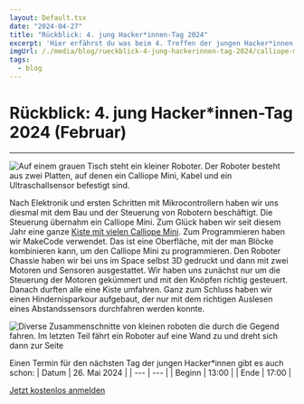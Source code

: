 ```yaml
---
layout: Default.tsx
date: "2024-04-27"
title: "Rückblick: 4. jung Hacker*innen-Tag 2024"
excerpt: 'Hier erfährst du was beim 4. Treffen der jungen Hacker*innen 2024 passiert ist'
imgUrl: /./media/blog/rueckblick-4-jung-hackerinnen-tag-2024/calliope-mini-roboter-auf-dem-tisch.jpg
tags:
  - blog
---
```


# Rückblick: 4. jung Hacker*innen-Tag 2024 (Februar)


---

![Auf einem grauen Tisch steht ein kleiner Roboter. Der Roboter besteht aus zwei Platten, auf denen ein Calliope Mini, Kabel und ein Ultraschallsensor befestigt sind.]( /./media/blog/rueckblick-4-jung-hackerinnen-tag-2024/calliope-mini-roboter-auf-dem-tisch.jpg)

Nach Elektronik und ersten Schritten mit Mikrocontrollern haben wir uns diesmal mit dem Bau und der Steuerung von Robotern beschäftigt. Die Steuerung übernahm ein Calliope Mini. Zum Glück haben wir seit diesem Jahr eine ganze [Kiste mit vielen Calliope Mini](blog/2024/calliope-mini-set-ausleih/). Zum Programmieren haben wir MakeCode verwendet. Das ist eine Oberfläche, mit der man Blöcke kombinieren kann, um den Calliope Mini zu programmieren.
Den Roboter Chassie haben wir bei uns im Space selbst 3D gedruckt und dann mit zwei Motoren und Sensoren ausgestattet. Wir haben uns zunächst nur um die Steuerung der Motoren gekümmert und mit den Knöpfen richtig gesteuert. Danach durften alle eine Kiste umfahren. Ganz zum Schluss haben wir einen Hindernisparkour aufgebaut, der nur mit dem richtigen Auslesen eines Abstandssensors durchfahren werden konnte. 

![Diverse Zusammenschnitte von kleinen roboten die durch die Gegend fahren. Im letzten Teil fährt ein Roboter auf eine Wand zu und dreht sich dann zur Seite ]( /./media/blog/rueckblick-4-jung-hackerinnen-tag-2024/roboter-zusammenschnitt.gif)


Einen Termin für den nächsten Tag der jungen Hacker*innen gibt es auch schon:
| Datum | 26. Mai 2024 |
| --- | --- |
| Beginn | 13:00 |
| Ende | 17:00 |

[Jetzt kostenlos anmelden](https://tickets.chaostreff-flensburg.de/hoth/jht/7)

